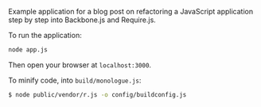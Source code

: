 Example application for a blog post on refactoring a JavaScript
application step by step into Backbone.js and Require.js.

To run the application:

```sh
node app.js
```

Then open your browser at `localhost:3000`.

To minify code, into `build/monologue.js`:

```sh
$ node public/vendor/r.js -o config/buildconfig.js
```
